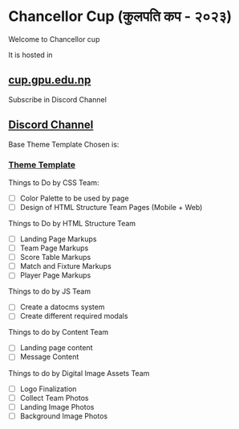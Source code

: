 # Chancellor Cup (कुलपति कप - २०२३)

Welcome to Chancellor cup

It is hosted in

## [cup.gpu.edu.np](https://cup.gpu.edu.np)


Subscribe in Discord Channel

## [Discord Channel](https://discord.gg/2UH46exm)

Base Theme Template Chosen is:

### [Theme Template](https://demo.goodlayers.com/?theme=realsoccer)

Things to Do by CSS Team:

- [ ] Color Palette to be used by page
- [ ] Design of HTML Structure Team Pages (Mobile + Web)

Things to Do by HTML Structure Team

- [ ] Landing Page Markups
- [ ] Team Page Markups
- [ ] Score Table Markups
- [ ] Match and Fixture Markups
- [ ] Player Page Markups

Things to do by JS Team

- [ ] Create a datocms system
- [ ] Create different required modals

Things to do by Content Team

- [ ] Landing page content 
- [ ] Message Content

Things to do by Digital Image Assets Team

- [ ] Logo Finalization
- [ ] Collect Team Photos
- [ ] Landing Image Photos
- [ ] Background Image Photos
